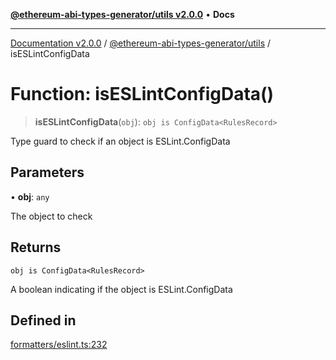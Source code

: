[**@ethereum-abi-types-generator/utils v2.0.0**](../README.md) • **Docs**

***

[Documentation v2.0.0](../../../packages.md) / [@ethereum-abi-types-generator/utils](../README.md) / isESLintConfigData

# Function: isESLintConfigData()

> **isESLintConfigData**(`obj`): `obj is ConfigData<RulesRecord>`

Type guard to check if an object is ESLint.ConfigData

## Parameters

• **obj**: `any`

The object to check

## Returns

`obj is ConfigData<RulesRecord>`

A boolean indicating if the object is ESLint.ConfigData

## Defined in

[formatters/eslint.ts:232](https://github.com/niZmosis/ethereum-abi-types-generator/blob/34014c6ac1a58a7622fbd21e7421270aae38bf36/packages/utils/src/formatters/eslint.ts#L232)
